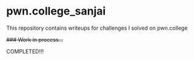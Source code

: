 # pwn.college_sanjai
This repository contains writeups for challenges I solved on pwn.college


~~### Work in process...~~ 

COMPLETED!!!
